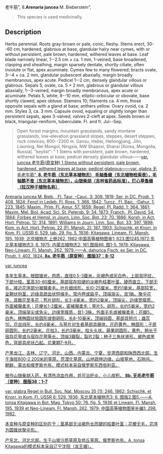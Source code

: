 老牛筋",
8.**Arenaria juncea** M. Bieberstein",

> This species is used medicinally.

## Description
Herbs perennial. Roots gray-brown or pale, conic, fleshy. Stems erect, 30--60 cm, hardened, glabrous at base, glandular hairy near cymes, with or without persistent, pale brown, hardened, withered leaves at base. Leaf blade narrowly linear, 1--2.5 cm × ca. 1 mm, 1-veined, base broadened, clasping and sheathing, margin sparsely dentate, shortly ciliate, often involute or flat, apex acuminate. Cymes few to many flowered; bracts ovate, 3--4 × ca. 2 mm, glandular pubescent abaxially, margin broadly membranous, apex acute. Pedicel 1--2 cm, densely glandular villous or glabrous. Sepals 5, ovate, ca. 5 × 2 mm, glabrous or glandular villous abaxially, 1--3-veined, margin broadly membranous, apex acute or acuminate. Petals 5, white, 8--10 mm, elliptic-orbicular or obovate, base shortly clawed, apex obtuse. Stamens 10; filaments ca. 4 mm, those opposite sepals with a gland at base; anthers yellow. Ovary ovoid, ca. 2 mm. Styles 3, ca. 3 mm. Capsule ovoid, equaling or slightly longer than persistent sepals, apex 3-valved; valves 2-cleft at apex. Seeds brown or black, triangular-reniform, tuberculate. Fl. and fr. Jul--Sep.

> Open forest margins, mountain grasslands, sandy montane grasslands, low-elevation grassland slopes, steppes, desert steppes, rock crevices; 800--2200 m. Gansu, Hebei, Heilongjiang, Jilin, Liaoning, Nei Mongol, Ningxia, NW Shaanxi, Shanxi [Korea, Mongolia, Russia].
  "keylist": "
1 Stems with persistent, pale brown, hardened, withered leaves at base; pedicel densely glandular villous——<a href='/info/Arenaria juncea var. juncea?t=foc'>var. juncea 老牛筋(原变种)
1 Stems without persistent, pale brown, hardened, withered leaves at base; pedicel glabrous——<a href='/info/Arenaria juncea var. glabra?t=foc'>var. glabra 无毛老牛筋",
**8. 老牛筋（东北草本植物志） 毛轴蚤缀（东北植物检索表），毛轴鹅不食（东北草本植物志），山银柴胡（吉林省药品标准），灯心草蚤缀（拉汉种子植物名称）**

Arenaria juncea M. Bieb. , Fl. Taur. -Cauc. 3: 309. 1819; Ser. in DC. Prodr. 1: 408. 1824; Fenzl in Ledeb. Fl. Ross. 1: 366. 1842; Turcz., Fl. Baic. -Dahur. 1: 223. 1845; Maxim., Prim. Fl. Amur. 57. 1859; Regel, Pl. Radd. 1: 364. 1861; Maxim. Mel. Biol. Acad. Sci. St. Petersb. 9: 34. 1873; Franch., Pl. David. 54. 1884; Forbes et Hemsl. in Journ. Linn. Soc. Bot. 23: 70. 1886; Korsh. in Act. Hort. Petrop. 12: 314. 1891; Williams in Journ. Linn. Soc. Bot. 33: 397. 1898; Kom. in Act. Hort. Petrop. 22 (Fl. Mansh. 2): 187. 1903; Schischk. et Knorr. in Kom. Fl. USSR 6: 529. tab. 29. fig. 5. 1936; Kitagawa, Lineam. Fl. Mansh. 195. 1939; 北京植物志 上册262. 1962;中国高等植物图鉴1: 623.图1245.1972;东北草本植物志3: 6. 1975; 内蒙古植物志2: 161.图版86. 图1-5. 1978; Kitagawa, Neo-Lineam. Fl. Mansh. 262. 1979.——A. dahurica Fisch. ex Ser. in DC. Prodr. 1: 402. 1824.
**8a. 老牛筋（原变种） 图版37：8-12**

var. juncea

多年生草本。根圆锥状，肉质，直径0.5-3厘米，灰褐色或灰白色，上部具环纹，下部分枝。茎高30-60厘米，基部宿存较硬的淡褐色枯萎叶茎，硬而直立，下部无毛，接近花序部分被腺柔毛。叶片细线形，长l0-25厘米，宽约1毫米，基部较宽，呈鞘状抱茎，边缘具疏齿状短缘毛，常内卷或扁平，顶端渐尖，具1脉。聚伞花序，具数花至多花；苞片卵形，长3-4毫米，宽约2毫米，顶端尖，边缘宽膜质，外面被腺柔毛；花梗长1-2厘米，密被腺柔毛；萼片5，卵形，长约5毫米，宽约2毫米，顶端渐尖或急尖，边缘宽膜质，具1-3脉，外面无毛或被腺柔毛；花瓣5，白色，稀椭圆状矩圆形或倒卵形，长8-10毫米，顶端钝圆，基部具短爪；雄蕊10，花丝线形，长约4毫米，与萼片对生者基部具腺体，花药黄色，椭圆形；子房卵圆形，长约2毫米，花柱3，长约3毫米，柱头头状。蒴果卵圆形，黄色，稍长于宿存花萼或与宿存花萼等长，顶端3瓣裂，裂片2裂；种子三角状肾形，褐色或黑色，背部具疣状凸起。花果期7-9月。

产黑龙江、吉林、辽宁、河北、山西、内蒙古、宁夏、甘肃西部和陕西西北部。生于海拔800-2 200米的草原、荒漠化草原、山地疏林边缘、山坡草地、石隙间。朝鲜、蒙古和俄罗斯也有。模式标本采自俄罗斯东西伯利亚。

根作山银柴胡入药，有清热凉血作用，并可治肝炎、小儿疳积。
**8b. 无毛老牛筋（变种） 图版38：1-7**

var. glabra Regel in Bull. Soc. Nat. Moscou 35 (1): 246. 1862; Schischk. et Knorr. in Kom. Fl. USSR 6: 529. 1936; 东北草本植物志3: 6. 图版2.图5.——A. tonsa Kitagawa in Bot. Mag. Tokyo 50: 76. fig. 5. 1936 et Lineam. Fl. Mansh. 195. 1939 et Neo-Lineam. Fl. Mansh. 262. 1979; 中国高等植物图鉴补编1: 298. 1982.

本变种与原变种的区别在于：茎基部无淡褐色长而硬的枯萎叶茎；花梗无毛，花序为圆锥状聚伞形。

产东北、河北北部。生于山坡沙质草原及低丘草原。俄罗斯也有。A. tonsa Kitagawa的模式标本采自辽宁沈阳（龙王塘）。
